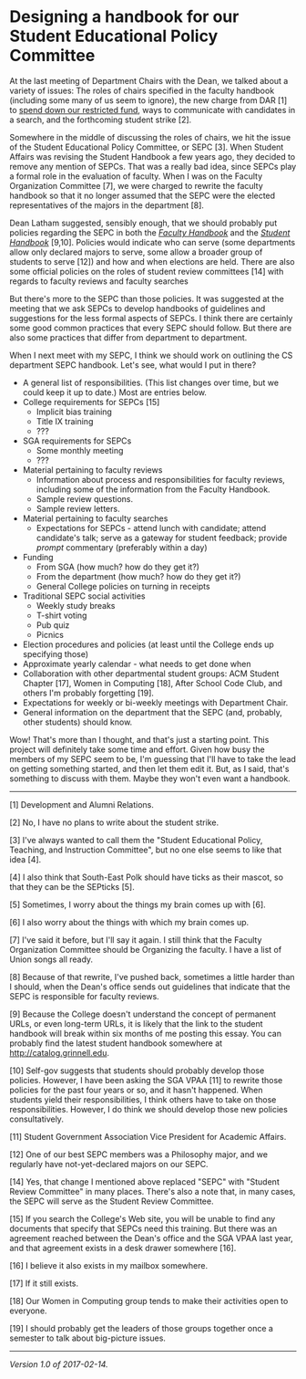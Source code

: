 Designing a handbook for our Student Educational Policy Committee
=================================================================

At the last meeting of Department Chairs with the Dean, we talked about a
variety of issues: The roles of chairs specified in the faculty handbook
(including some many of us seem to ignore), the new charge from DAR [1]
to [spend down our restricted fund](restricted-fund), ways to communicate
with candidates in a search, and the forthcoming student strike [2].

Somewhere in the middle of discussing the roles of chairs, we hit
the issue of the Student Educational Policy Committee, or SEPC [3].
When Student Affairs was revising the Student Handbook a few years ago,
they decided to remove any mention of SEPCs.  That was a really bad
idea, since SEPCs play a formal role in the evaluation of faculty.
When I was on the Faculty Organization Committee [7], we were charged
to rewrite the faculty handbook so that it no longer assumed that the
SEPC were the elected representatives of the majors in the department [8].

Dean Latham suggested, sensibly enough, that we should
probably put policies regarding the SEPC in both the [_Faculty
Handbook_](http://web.grinnell.edu/dean/Handbook/FacultyHandbook.pdf) and
the [_Student Handbook_](http://catalog.grinnell.edu/index.php?catoid=12)
[9,10].  Policies would indicate who can serve (some departments allow
only declared majors to serve, some allow a broader group of students
to serve [12]) and how and when elections are held.  There are also
some official policies on the roles of student review committees [14]
with regards to faculty reviews and faculty searches

But there's more to the SEPC than those policies.  It was suggested at
the meeting that we ask SEPCs to develop handbooks of guidelines and
suggestions for the less formal aspects of SEPCs.  I think there are
certainly some good common practices that every SEPC should follow.  But
there are also some practices that differ from department to department.

When I next meet with my SEPC, I think we should work on outlining the
CS department SEPC handbook.  Let's see, what would I put in there?

* A general list of responsibilities.  (This list changes over time, but
  we could keep it up to date.)  Most are entries below.
* College requirements for SEPCs [15]
    * Implicit bias training 
    * Title IX training
    * ???
* SGA requirements for SEPCs
    * Some monthly meeting
    * ???
* Material pertaining to faculty reviews
    * Information about process and responsibilities for faculty reviews, 
      including some of the information from the Faculty Handbook.  
    * Sample review questions.
    * Sample review letters.
* Material pertaining to faculty searches
    * Expectations for SEPCs - attend lunch with candidate; attend
      candidate's talk; serve as a gateway for student feedback; provide
      *prompt* commentary (preferably within a day)
* Funding
    * From SGA (how much?  how do they get it?)
    * From the department (how much?  how do they get it?)
    * General College policies on turning in receipts
* Traditional SEPC social activities
    * Weekly study breaks
    * T-shirt voting
    * Pub quiz
    * Picnics
* Election procedures and policies (at least until the College ends up
  specifying those)
* Approximate yearly calendar - what needs to get done when
* Collaboration with other departmental student groups: ACM Student 
  Chapter [17], Women in Computing [18], After School Code Club,
  and others I'm probably forgetting [19].
* Expectations for weekly or bi-weekly meetings with Department Chair.
* General information on the department that the SEPC (and, probably,
  other students) should know.

Wow!  That's more than I thought, and that's just a starting point.
This project will definitely take some time and effort.  Given how busy
the members of my SEPC seem to be, I'm guessing that I'll have to take
the lead on getting something started, and then let them edit it.  But,
as I said, that's something to discuss with them.  Maybe they won't even
want a handbook.

---

[1] Development and Alumni Relations.

[2] No, I have no plans to write about the student strike.

[3] I've always wanted to call them the "Student Educational Policy,
Teaching, and Instruction Committee", but no one else seems to like
that idea [4].

[4] I also think that South-East Polk should have ticks as their
mascot, so that they can be the SEPticks [5].

[5] Sometimes, I worry about the things my brain comes up with [6].

[6] I also worry about the things with which my brain comes up.

[7] I've said it before, but I'll say it again.  I still think that the
Faculty Organization Committee should be Organizing the faculty.  I have
a list of Union songs all ready.

[8] Because of that rewrite, I've pushed back, sometimes a little harder
than I should, when the Dean's office sends out guidelines that indicate
that the SEPC is responsible for faculty reviews.

[9] Because the College doesn't understand the concept of permanent
URLs, or even long-term URLs, it is likely that the link to the student
handbook will break within six months of me posting this essay.  You
can probably find the latest student handbook somewhere at
<http://catalog.grinnell.edu>.

[10] Self-gov suggests that students should probably develop those
policies.  However, I have been asking the SGA VPAA [11] to rewrite
those policies for the past four years or so, and it hasn't happened.
When students yield their responsibilities, I think others have to take
on those responsibilities.  However, I do think we should develop those
new policies consultatively.

[11] Student Government Association Vice President for Academic Affairs.

[12] One of our best SEPC members was a Philosophy major, and we regularly
have not-yet-declared majors on our SEPC.

[14] Yes, that change I mentioned above replaced "SEPC" with
"Student Review Committee" in many places.  There's also a note that,
in many cases, the SEPC will serve as the Student Review Committee.

[15] If you search the College's Web site, you will be unable to find
any documents that specify that SEPCs need this training.  But there
was an agreement reached between the Dean's office and the SGA VPAA last
year, and that agreement exists in a desk drawer somewhere [16].

[16] I believe it also exists in my mailbox somewhere.

[17] If it still exists.

[18] Our Women in Computing group tends to make their activities open
to everyone.

[19] I should probably get the leaders of those groups together once a
semester to talk about big-picture issues.

---

*Version 1.0 of 2017-02-14.*
